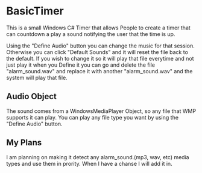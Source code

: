 # BasicTimer
This is a small Windows C# Timer that allows People to create a timer that can countdown a play a sound notifying the user that the time is up. 

Using the "Define Audio" button you can change the music for that session. Otherwise you can click "Default Sounds" and it will reset the file back to the default. If you wish to change it so it will play that file everytime and not just play it when you Define it you can go and delete the file "alarm_sound.wav" and replace it with another "alarm_sound.wav" and the system will play that file.


## Audio Object
The sound comes from a WindowsMediaPlayer Object, so any file that WMP supports it can play. You can play any file type you want by using the "Define Audio" button.

## My Plans
I am planning on making it detect any alarm_sound.(mp3, wav, etc) media types and use them in prority. When I have a chanse I will add it in.
